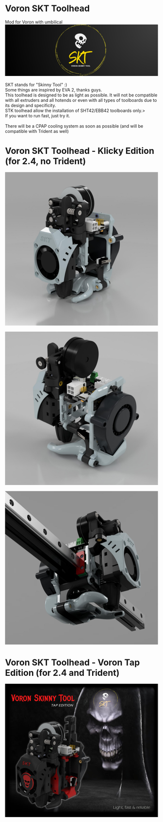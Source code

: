 # Voron SKT Toolhead
Mod for Voron with umbilical 
![Alt text](./Images/sktLogo.png)<br/>
<br/>
SKT stands for "Skinny Tool" :)<br/>
Some things are inspired by EVA 2, thanks guys.<br/>
This toolhead is designed to be as light as possible. It will not be compatible with all extruders and all hotends or even with all types of toolboards due to its design and specificity.<br/>
STK toolhead allow the installation of SHT42/EBB42 toolboards only.><br/>
If you want to run fast, just try it.<br/><br/>
There will be a CPAP cooling system as soon as possible (and will be compatible with Trident as well)

# Voron SKT Toolhead - Klicky Edition (for 2.4, no Trident)
![Alt text](./Images/skt_1.jpg)<br/>
<br/>
![Alt text](./Images/skt_2.jpg)<br/>
<br/>
![Alt text](./Images/skt_3.jpg)<br/>

# Voron SKT Toolhead - Voron Tap Edition (for 2.4 and Trident)
![Alt text](./Images/skt_tap.jpg)<br/>

